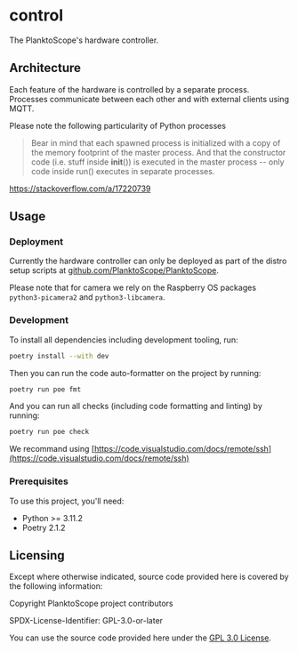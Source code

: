 # control

The PlanktoScope's hardware controller.

## Architecture

Each feature of the hardware is controlled by a separate process. Processes communicate between each other and with external clients using MQTT.

Please note the following particularity of Python processes

> Bear in mind that each spawned process is initialized with a copy of the memory footprint of the master process. And that the constructor code (i.e. stuff inside **init**()) is executed in the master process -- only code inside run() executes in separate processes.

https://stackoverflow.com/a/17220739

## Usage

### Deployment

Currently the hardware controller can only be deployed as part of the distro setup scripts at [github.com/PlanktoScope/PlanktoScope](https://github.com/PlanktoScope/PlanktoScope).

Please note that for camera we rely on the Raspberry OS packages `python3-picamera2` and `python3-libcamera`.

### Development

To install all dependencies including development tooling, run:

```sh
poetry install --with dev
```

Then you can run the code auto-formatter on the project by running:

```sh
poetry run poe fmt
```

And you can run all checks (including code formatting and linting) by running:

```sh
poetry run poe check
```

We recommand using [https://code.visualstudio.com/docs/remote/ssh](https://code.visualstudio.com/docs/remote/ssh)

### Prerequisites

To use this project, you'll need:

- Python >= 3.11.2
- Poetry 2.1.2

## Licensing

Except where otherwise indicated, source code provided here is covered by the following information:

Copyright PlanktoScope project contributors

SPDX-License-Identifier: GPL-3.0-or-later

You can use the source code provided here under the [GPL 3.0 License](https://www.gnu.org/licenses/gpl-3.0.en.html).
